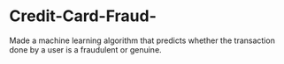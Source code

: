 # Credit-Card-Fraud-
Made a machine learning algorithm that predicts whether the transaction done by a user is a fraudulent or genuine.
